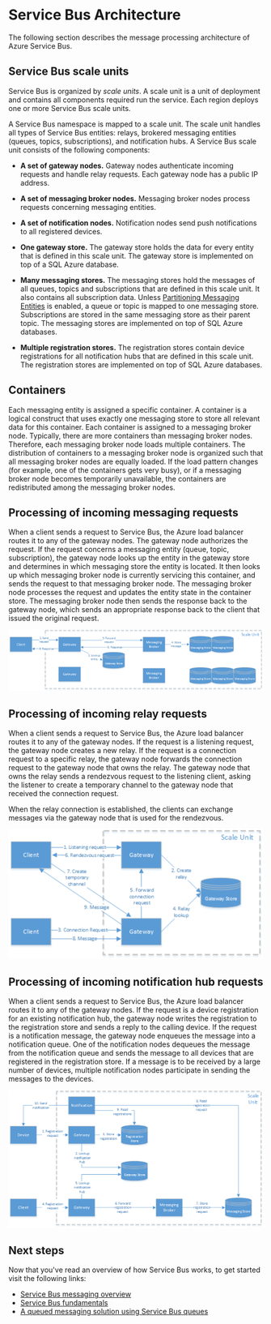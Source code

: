 <properties 
   pageTitle="Service Bus Architecture"
   description="Describes the message processing architecture of Azure Service Bus."
   services="service-bus"
   documentationCenter="na"
   authors="sethmanheim"
   manager="timlt"
   editor="tysonn" />
<tags 
   ms.service="service-bus"
   ms.devlang="na"
   ms.topic="article"
   ms.tgt_pltfrm="na"
   ms.workload="tbd"
   ms.date="07/24/2015"
   ms.author="sethm" />

# Service Bus Architecture

The following section describes the message processing architecture of Azure Service Bus.

## Service Bus scale units

Service Bus is organized by *scale units*. A scale unit is a unit of deployment and contains all components required run the service. Each region deploys one or more Service Bus scale units.

A Service Bus namespace is mapped to a scale unit. The scale unit handles all types of Service Bus entities: relays, brokered messaging entities (queues, topics, subscriptions), and notification hubs. A Service Bus scale unit consists of the following components:

- **A set of gateway nodes.** Gateway nodes authenticate incoming requests and handle relay requests. Each gateway node has a public IP address.

- **A set of messaging broker nodes.** Messaging broker nodes process requests concerning messaging entities.

- **A set of notification nodes.** Notification nodes send push notifications to all registered devices.

- **One gateway store.** The gateway store holds the data for every entity that is defined in this scale unit. The gateway store is implemented on top of a SQL Azure database.

- **Many messaging stores.** The messaging stores hold the messages of all queues, topics and subscriptions that are defined in this scale unit. It also contains all subscription data. Unless [Partitioning Messaging Entities](https://msdn.microsoft.com/library/azure/dn520246.aspx) is enabled, a queue or topic is mapped to one messaging store. Subscriptions are stored in the same messaging store as their parent topic. The messaging stores are implemented on top of SQL Azure databases.

- **Multiple registration stores.** The registration stores contain device registrations for all notification hubs that are defined in this scale unit. The registration stores are implemented on top of SQL Azure databases.

## Containers

Each messaging entity is assigned a specific container. A container is a logical construct that uses exactly one messaging store to store all relevant data for this container. Each container is assigned to a messaging broker node. Typically, there are more containers than messaging broker nodes. Therefore, each messaging broker node loads multiple containers. The distribution of containers to a messaging broker node is organized such that all messaging broker nodes are equally loaded. If the load pattern changes (for example, one of the containers gets very busy), or if a messaging broker node becomes temporarily unavailable, the containers are redistributed among the messaging broker nodes.

## Processing of incoming messaging requests

When a client sends a request to Service Bus, the Azure load balancer routes it to any of the gateway nodes. The gateway node authorizes the request. If the request concerns a messaging entity (queue, topic, subscription), the gateway node looks up the entity in the gateway store and determines in which messaging store the entity is located. It then looks up which messaging broker node is currently servicing this container, and sends the request to that messaging broker node. The messaging broker node processes the request and updates the entity state in the container store. The messaging broker node then sends the response back to the gateway node, which sends an appropriate response back to the client that issued the original request.

![Processing of Incoming Messaging Requests](./media/service-bus-architecture/IC690644.png)

## Processing of incoming relay requests

When a client sends a request to Service Bus, the Azure load balancer routes it to any of the gateway nodes. If the request is a listening request, the gateway node creates a new relay. If the request is a connection request to a specific relay, the gateway node forwards the connection request to the gateway node that owns the relay. The gateway node that owns the relay sends a rendezvous request to the listening client, asking the listener to create a temporary channel to the gateway node that received the connection request.

When the relay connection is established, the clients can exchange messages via the gateway node that is used for the rendezvous.

![Processing of Incoming Relay Requests](./media/service-bus-architecture/IC690645.png)

## Processing of incoming notification hub requests

When a client sends a request to Service Bus, the Azure load balancer routes it to any of the gateway nodes. If the request is a device registration for an existing notification hub, the gateway node writes the registration to the registration store and sends a reply to the calling device. If the request is a notification message, the gateway node enqueues the message into a notification queue. One of the notification nodes dequeues the message from the notification queue and sends the message to all devices that are registered in the registration store. If a message is to be received by a large number of devices, multiple notification nodes participate in sending the messages to the devices.

![Processing of Incoming Notification Hub Requests](./media/service-bus-architecture/IC690646.png)

## Next steps

Now that you've read an overview of how Service Bus works, to get started visit the following links:

- [Service Bus messaging overview](service-bus-messaging-overview.md)
- [Service Bus fundamentals](service-bus-fundamentals-hybrid-solutions.md)
- [A queued messaging solution using Service Bus queues](service-bus-dotnet-multi-tier-app-using-service-bus-queues.md)

